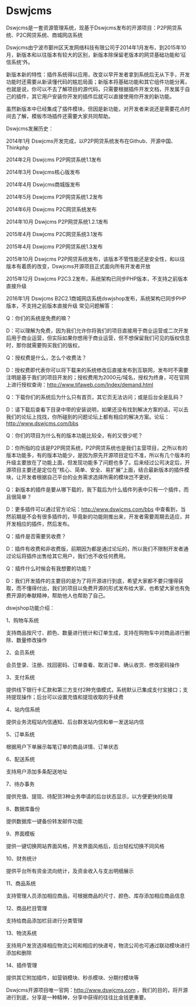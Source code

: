 # Dswjcms
Dswjcms是一套资源管理系统，现基于Dswjcms发布的开源项目：P2P网贷系统、P2C网贷系统、商城网店系统

Dswjcms由宁波市鄞州区天发网络科技有限公司于2014年1月发布，到2015年10月，新版本和以往版本有较大的区别，新版本除保留老版本的网贷基础功能和‘征信系统’外。

新版本新的特性：插件系统得以应用，改变以早开发者拿到系统后无从下手，开发功能时还需要从新读懂代码的尴尬局面；新版本将基础功能和其它组件功能分离，也就是说，你可以不去了解项目的源代码，只需要根据插件开发文档，开发属于自己的插件，其它用户安装你开发的插件后就可以直接使用你开发的新功能。

虽然新版本中已经集成了插件模块，但因是新功能，对开发者来说还是需要花点时间去了解，模板市场插件还需要大家共同帮助。

Dswjcms发展历史：

2014年1月      Dswjcms开发完成，以P2P网贷系统发布在Github、开源中国、Thinkphp

2014年2月      Dswjcms P2P网贷系统1.1发布

2014年3月      Dswjcms核心版发布

2014年4月      Dswjcms商城版发布

2014年5月      Dswjcms P2P网贷系统1.2发布

2014年6月      Dswjcms P2C网贷系统发布

2014年10月     Dswjcms P2P网贷系统1.2.1发布

2015年4月      Dswjcms P2C网贷系统3.1发布

2015年4月      Dswjcms P2P网贷系统1.3发布

2015年10月     Dswjcms P2P网贷系统发布，该版本不管性能还是安全性，和以往版本有着质的改变，Dswjcms开源项目正式面向所有开发者开放

2015年12月     Dswjcms P2C3.2发布，系统架构已同步PHP版本，不支持之前版本直接升级

2016年1月      Dswjcms B2C2.1商城网店系统dswjshop发布，系统架构已同步PHP版本，不支持之前版本直接升级
常见问题解答：

Q：你们的系统是免费的嘛？

D：可以理解为免费，因为我们允许你将我们的项目直接用于商业运营或二次开发后用于商业运营，但实际如果你想用于商业运营，但不想保留我们可见的版权信息时，那你就需要购买我们的版权，

Q：授权费是什么，怎么个收费法？

D：授权费即代表你可以将下载来的系统修改后直接发布到互联网，发布时不需要注明是基于我们的项目开发的；授权费用为2000元/域名，授权为终身，可在官网上进行授权查询：http://www.tifaweb.com/Index/demand.html

Q：下载你们的系统后为什么只有首页，其它页无法访问；或是后台全是乱码？

D：请下载后查看下目录中带的安装说明，如果还没有找到解决方案的话，可以去我们的论坛上找找，你所碰到的问题论坛上都有相应的解决方案。论坛：http://www.dswjcms.com/bbs

Q：你们的项目为什么有的版本功能比较全，有的又很少呢？

D：你所指的应该是P2P网贷系统，P2P网贷系统也是我们主营项目，之所以有的版本功能多，有的版本功能少，是因为原先开源项目定位不准，所以有几个版本的升级主要放在了功能上面，但发现功能多了问题也多了。后来经过公司决定后，开源项目主要还是定位在“核心、简单、安全、易扩展”上面，结合最新版本的插件模块，让开发者根据自己平台的业务需求选择所需的模块岂不更好。

Q：新版本的插件是要从哪下载的，我下载后为什么插件列表中只有一个插件，而且很简单？

D：更多插件可以通过官方论坛：http://www.dswjcms.com/bbs 中查看到，当然前期是不会有很多插件的，毕竟新的功能刚推出来，开发者需要周期去适应，并开发相应的插件，然后发布。

Q：插件是否需要另收费？

D：插件有收费和非收费版，前期因为都是通过论坛的，所以我们不限制开发者通过论坛将插件出售给其它用户，我们也不收任何费用。

Q：插件什么时候会有我想要的功能？

D：我们开发插件的主要目的是为了将开源进行到底，希望大家都不要只懂得获取，而不懂得付出，我们的项目以免费开源的形式发布给大家，也希望大家也有免费开源的奉献精神，帮助他人也帮助了自己。

dswjshop功能介绍：

1、购物车系统

支持商品按尺寸、颜色、数量进行统计和订单生成，支持在购物车中对商品进行删除、数量修改操作

2、会员系统

会员登录、注册、找回密码、订单查看、取消订单、确认收货、修改密码操作

3、支付系统

提供线下银行卡汇款和第三方支付2种充值模式，系统默认已集成支付宝接口；支持提现操作；后台可以设置充值和提现收取的手续费

4、站内信系统

提供业务流程站内信通知、后台群发站内信和单一发送站内信

5、订单系统

根据用户下单展示每笔订单的商品详情、订单状态

6、配送系统

支持用户添加多条配送地址

7、待办事务

提供充值、提现、待配货3种业务申请的后台状态显示，以方便更快的处理

8、数据库备份

提供数据库一键备份转发邮件功能

9、界面模板

提供一键切换网站界面风格，开发界面风格后，后台轻松切换不同风格

10、财务统计

提供平台所有资金流向统计，及资金收入与支出明细展示

11、商品系统

支持管理人员添加相应商品，可根据商品的尺寸、颜色、库存添加相应商品信息

12、商品栏目管理

支持给商品添加栏目进行分类管理

13、物流系统

支持用户发货选择相应物流公司和相应的快递号，物流公司也可通过联动模块进行添加和删除

14、插件管理

提供其它附加插件，如营销模块、秒杀模块、分期付模块等

Dswjcms开源项目唯一官网：http://www.dswjcms.com ，我们的目的，将开源进行到底，分享是一种精神，分享中获得的往往比金钱更重要。
